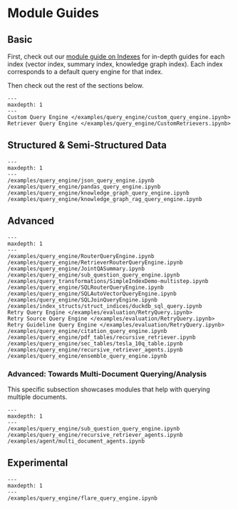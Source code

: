 # Module Guides


## Basic

First, check out our [module guide on Indexes](/core_modules/data_modules/index/modules.md) for in-depth guides for each index (vector index, summary index, knowledge graph index). Each index corresponds to a default query engine for that index.

Then check out the rest of the sections below.

```{toctree}
---
maxdepth: 1
---
Custom Query Engine </examples/query_engine/custom_query_engine.ipynb>
Retriever Query Engine </examples/query_engine/CustomRetrievers.ipynb>
```

## Structured & Semi-Structured Data
```{toctree}
---
maxdepth: 1
---
/examples/query_engine/json_query_engine.ipynb
/examples/query_engine/pandas_query_engine.ipynb
/examples/query_engine/knowledge_graph_query_engine.ipynb
/examples/query_engine/knowledge_graph_rag_query_engine.ipynb
```

## Advanced
```{toctree}
---
maxdepth: 1
---
/examples/query_engine/RouterQueryEngine.ipynb
/examples/query_engine/RetrieverRouterQueryEngine.ipynb
/examples/query_engine/JointQASummary.ipynb
/examples/query_engine/sub_question_query_engine.ipynb
/examples/query_transformations/SimpleIndexDemo-multistep.ipynb
/examples/query_engine/SQLRouterQueryEngine.ipynb
/examples/query_engine/SQLAutoVectorQueryEngine.ipynb
/examples/query_engine/SQLJoinQueryEngine.ipynb
/examples/index_structs/struct_indices/duckdb_sql_query.ipynb
Retry Query Engine </examples/evaluation/RetryQuery.ipynb>
Retry Source Query Engine </examples/evaluation/RetryQuery.ipynb>
Retry Guideline Query Engine </examples/evaluation/RetryQuery.ipynb>
/examples/query_engine/citation_query_engine.ipynb
/examples/query_engine/pdf_tables/recursive_retriever.ipynb
/examples/query_engine/sec_tables/tesla_10q_table.ipynb
/examples/query_engine/recursive_retriever_agents.ipynb
/examples/query_engine/ensemble_query_engine.ipynb
```

### Advanced: Towards Multi-Document Querying/Analysis
This specific subsection showcases modules that help with querying multiple documents.

```{toctree}
---
maxdepth: 1
---
/examples/query_engine/sub_question_query_engine.ipynb
/examples/query_engine/recursive_retriever_agents.ipynb
/examples/agent/multi_document_agents.ipynb
```


## Experimental
```{toctree}
---
maxdepth: 1
---
/examples/query_engine/flare_query_engine.ipynb
```